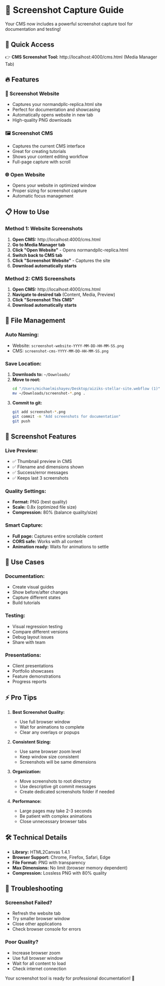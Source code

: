 # 📸 Screenshot Capture Guide

Your CMS now includes a powerful screenshot capture tool for documentation and testing!

## 🎯 **Quick Access**
👉 **CMS Screenshot Tool:** http://localhost:4000/cms.html (Media Manager Tab)

## 🔥 **Features**

### **📸 Screenshot Website**
- Captures your normandpllc-replica.html site
- Perfect for documentation and showcasing
- Automatically opens website in new tab
- High-quality PNG downloads

### **🖼️ Screenshot CMS**
- Captures the current CMS interface
- Great for creating tutorials
- Shows your content editing workflow
- Full-page capture with scroll

### **🌐 Open Website** 
- Opens your website in optimized window
- Proper sizing for screenshot capture
- Automatic focus management

## 📋 **How to Use**

### **Method 1: Website Screenshots**
1. **Open CMS:** http://localhost:4000/cms.html
2. **Go to Media Manager tab**
3. **Click "Open Website"** - Opens normandpllc-replica.html
4. **Switch back to CMS tab**
5. **Click "Screenshot Website"** - Captures the site
6. **Download automatically starts**

### **Method 2: CMS Screenshots**
1. **Open CMS:** http://localhost:4000/cms.html
2. **Navigate to desired tab** (Content, Media, Preview)
3. **Click "Screenshot This CMS"**
4. **Download automatically starts**

## 💾 **File Management**

### **Auto Naming:**
- Website: `screenshot-website-YYYY-MM-DD-HH-MM-SS.png`
- CMS: `screenshot-cms-YYYY-MM-DD-HH-MM-SS.png`

### **Save Location:**
1. **Downloads to:** `~/Downloads/`
2. **Move to root:** 
   ```bash
   cd "/Users/michaelmishayev/Desktop/aiziks-stellar-site.webflow (1)"
   mv ~/Downloads/screenshot-*.png .
   ```
3. **Commit to git:**
   ```bash
   git add screenshot-*.png
   git commit -m "Add screenshots for documentation"
   git push
   ```

## 🎨 **Screenshot Features**

### **Live Preview:**
- ✅ Thumbnail preview in CMS
- ✅ Filename and dimensions shown
- ✅ Success/error messages
- ✅ Keeps last 3 screenshots

### **Quality Settings:**
- **Format:** PNG (best quality)
- **Scale:** 0.8x (optimized file size)
- **Compression:** 80% (balance quality/size)

### **Smart Capture:**
- **Full page:** Captures entire scrollable content
- **CORS safe:** Works with all content
- **Animation ready:** Waits for animations to settle

## 🚀 **Use Cases**

### **Documentation:**
- Create visual guides
- Show before/after changes
- Capture different states
- Build tutorials

### **Testing:**
- Visual regression testing
- Compare different versions
- Debug layout issues
- Share with team

### **Presentations:**
- Client presentations
- Portfolio showcases
- Feature demonstrations
- Progress reports

## ⚡ **Pro Tips**

1. **Best Screenshot Quality:**
   - Use full browser window
   - Wait for animations to complete
   - Clear any overlays or popups

2. **Consistent Sizing:**
   - Use same browser zoom level
   - Keep window size consistent
   - Screenshots will be same dimensions

3. **Organization:**
   - Move screenshots to root directory
   - Use descriptive git commit messages
   - Create dedicated screenshots folder if needed

4. **Performance:**
   - Large pages may take 2-3 seconds
   - Be patient with complex animations
   - Close unnecessary browser tabs

## 🛠️ **Technical Details**

- **Library:** HTML2Canvas 1.4.1
- **Browser Support:** Chrome, Firefox, Safari, Edge
- **File Format:** PNG with transparency
- **Max Dimensions:** No limit (browser memory dependent)
- **Compression:** Lossless PNG with 80% quality

## 🎯 **Troubleshooting**

### **Screenshot Failed?**
- Refresh the website tab
- Try smaller browser window
- Close other applications
- Check browser console for errors

### **Poor Quality?**
- Increase browser zoom
- Use full browser window
- Wait for all content to load
- Check internet connection

Your screenshot tool is ready for professional documentation! 📸